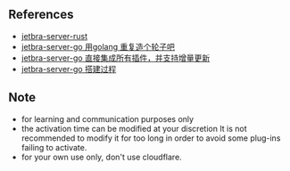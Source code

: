 ## References
- [jetbra-server-rust](https://github.com/snail88/jetbra-server-rust)
- [jetbra-server-go 用golang 重复造个轮子吧](https://linux.do/t/topic/9209)
- [jetbra-server-go 直接集成所有插件，并支持增量更新](https://linux.do/t/topic/48811)
- [jetbra-server-go 搭建过程](https://linux.do/t/topic/42328)

## Note

- for learning and communication purposes only
- the activation time can be modified at your discretion It is not recommended to modify it for too long in order to avoid some plug-ins failing to activate.
- for your own use only, don't use cloudflare.
